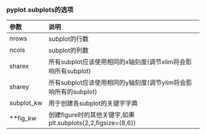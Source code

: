 ### pyplot.subplots的选项
|参数|说明|
|:---|:---|
|nrows|subplot的行数|
|ncols|subplot的列数|
|sharex|所有subplot应该使用相同的x轴刻度(调节xlim将会影响所有subplot)|
|sharey|所有subplot应该使用相同的y轴刻度(调节ylim将会影响所有的subplot)|
|subplot_kw|用于创建各subplot的关键字字典|
|**fig_kw|创建figure时的其他关键字,如果plt.subplots(2,2,figsize=(8,6))|